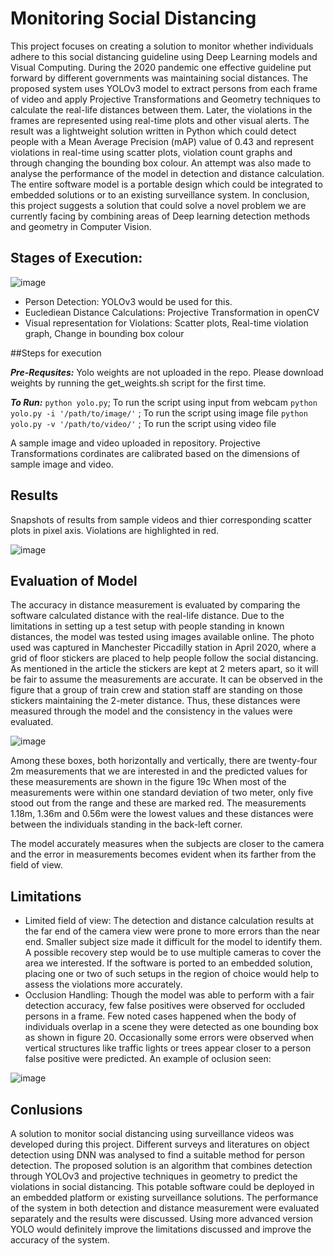  # Monitoring Social Distancing

This project focuses on creating a solution to monitor whether individuals adhere to this social distancing
guideline using Deep Learning models and Visual Computing. During the 2020 pandemic one effective guideline put forward by
different governments was maintaining social distances. The proposed system uses YOLOv3
model to extract persons from each frame of video and apply Projective Transformations and
Geometry techniques to calculate the real-life distances between them. Later, the violations in the
frames are represented using real-time plots and other visual alerts. The result was a lightweight
solution written in Python which could detect people with a Mean Average Precision (mAP) value
of 0.43 and represent violations in real-time using scatter plots, violation count graphs and through
changing the bounding box colour. An attempt was also made to analyse the performance of the
model in detection and distance calculation. The entire software model is a portable design which
could be integrated to embedded solutions or to an existing surveillance system. In conclusion, this
project suggests a solution that could solve a novel problem we are currently facing by combining
areas of Deep learning detection methods and geometry in Computer Vision. 

## Stages of Execution:
![image](https://github.com/user-attachments/assets/22883233-d3f2-48f9-b388-fc0b648ab5a4)

* Person Detection: YOLOv3 would be used for this.
* Euclediean Distance Calculations: Projective Transformation in openCV
* Visual representation for Violations: Scatter plots, Real-time violation graph, Change in  bounding box colour

##Steps for execution

***Pre-Requsites:***
  Yolo weights are not uploaded in the repo. Please download weights by running the get_weights.sh script for the first time.

  ***To Run:***
  `python yolo.py`; To run the script using input from webcam
  `python yolo.py -i '/path/to/image/'` ; To run the script using image file
  `python yolo.py -v '/path/to/video/'` ; To run the script using video file

  A sample image and video uploaded in repository. Projective Transformations cordinates are calibrated based on the dimensions of sample image and video.

## Results

Snapshots of results from sample videos and thier corresponding scatter plots in pixel axis. Violations are highlighted in red.

![image](https://github.com/user-attachments/assets/bcc41287-5fa1-4819-b027-7e6d2e1272c4)

## Evaluation of Model

The accuracy in distance measurement is evaluated by comparing the software calculated distance with the real-life distance. Due to the limitations in setting up a test setup with people standing in known distances, the model was tested using images available online. The photo used was captured in Manchester Piccadilly station in April 2020, where a grid of floor stickers are placed to help people follow the social distancing. As mentioned in the article the stickers are kept at 2 meters apart, so it will be fair to assume the measurements are accurate. It can be observed in the figure that a group of train crew and station staff are standing on those stickers maintaining the 2-meter distance. Thus, these distances were measured through the model and the consistency in the values were evaluated.

![image](https://github.com/user-attachments/assets/e67283da-fdb2-4ebc-a4db-b9865c2791b3)

Among these boxes, both horizontally and vertically, there are twenty-four 2m measurements that we are interested in and the predicted values for these measurements are shown in the figure 19c When most of the measurements were within one standard deviation of two meter, only five stood out from the range and these are marked red. The measurements 1.18m, 1.36m and 0.56m were the lowest values and these distances were between the individuals standing in the back-left corner.

The model accurately measures when the subjects are closer to the camera and the error in measurements becomes evident when its farther from the field of view.


## Limitations

* Limited field of view: The detection and distance calculation results at the far end of the camera view were prone to more errors than the near end. Smaller subject size made it difficult for the model to identify them. A possible recovery step would be to use multiple cameras to cover the area we interested. If the software is ported to an embedded solution, placing one or two of such setups in the region of choice would help to assess the violations more accurately.
* Occlusion Handling: Though the model was able to perform with a fair detection accuracy, few false positives were observed for occluded persons in a frame. Few noted cases happened when the body of individuals overlap in a scene they were detected as one bounding box as shown in figure 20. Occasionally some errors were observed when vertical structures like traffic lights or trees appear closer to a person false positive were predicted. An example of oclusion seen:

![image](https://github.com/user-attachments/assets/93ae1f12-acbb-43a9-8454-d1292b2c6b87)


## Conlusions

A solution to monitor social distancing using surveillance videos was developed during this project. Different surveys and literatures on object detection using DNN was analysed to find a suitable method for person detection. The proposed solution is an algorithm that combines detection through YOLOv3 and projective techniques in geometry to predict the violations in social distancing. This potable software could be deployed in an embedded platform or existing surveillance solutions. The performance of the system in both detection and distance measurement were evaluated separately and the results were discussed. Using more advanced version YOLO would definitely improve the limitations discussed and improve the accuracy of the system. 
